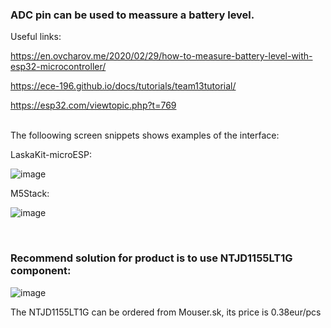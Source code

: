 <h3>ADC pin can be used to meassure a battery level.</h3>

Useful links:

https://en.ovcharov.me/2020/02/29/how-to-measure-battery-level-with-esp32-microcontroller/

https://ece-196.github.io/docs/tutorials/team13tutorial/

https://esp32.com/viewtopic.php?t=769




<br>
The folloowing screen snippets shows examples of the interface:

LaskaKit-microESP:

![image](https://github.com/user-attachments/assets/5eaeba0b-5699-41dc-a6f4-3a24adf63cc4)

M5Stack:

![image](https://github.com/user-attachments/assets/4d78c5d6-5c25-4de7-adb8-7188ef006b07)


<br>
<h3>Recommend solution for product is to use NTJD1155LT1G component:</h3>

![image](https://github.com/user-attachments/assets/3e40544c-d288-471e-b7ef-5e72594f65a7)


The NTJD1155LT1G can be ordered from Mouser.sk, its price is 0.38eur/pcs

